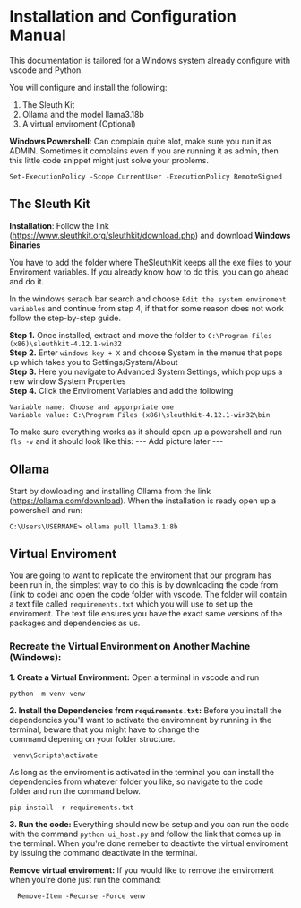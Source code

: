 # Installation and Configuration Manual

This documentation is tailored for a Windows system already configure with vscode and Python.

You will configure and install the following:
1. The Sleuth Kit
2. Ollama and the model llama3.18b
3. A virtual enviroment (Optional)

**Windows Powershell**: Can complain quite alot, make sure you run it as ADMIN. Sometimes it complains even if you are running it as admin, then this little code snippet might just solve your problems. 
```
Set-ExecutionPolicy -Scope CurrentUser -ExecutionPolicy RemoteSigned
```

## The Sleuth Kit
**Installation**: Follow the link (https://www.sleuthkit.org/sleuthkit/download.php) and download **Windows Binaries**

You have to add the folder where TheSleuthKit keeps all the exe files to your Enviroment variables. If you already know how to do this, you can go ahead and do it.

In the windows serach bar search and choose `Edit the system enviroment variables` and continue from step 4, if that for some reason does not work follow the step-by-step guide. 

**Step 1.** Once installed, extract and move the folder to `C:\Program Files (x86)\sleuthkit-4.12.1-win32` \
**Step 2.** Enter `windows key + X` and choose System in the menue that pops up which takes you to Settings/System/About \
**Step 3.** Here you navigate to Advanced System Settings, which pop ups a new window System Properties \
**Step 4.** Click the Enviroment Variables and add the following 
```
Variable name: Choose and apporpriate one 
Variable value: C:\Program Files (x86)\sleuthkit-4.12.1-win32\bin
```
To make sure everything works as it should open up a powershell and run `fls -v` and it should look like this:
--- Add picture later ---

## Ollama 
Start by dowloading and installing Ollama from the link (https://ollama.com/download). 
When the installation is ready open up a powershell and run:
```
C:\Users\USERNAME> ollama pull llama3.1:8b 
```

## Virtual Enviroment 
You are going to want to replicate the enviroment that our program has been run in, the simplest way to do this is by downloading the code from (link to code) and open the code folder with vscode. The folder will contain a text file called `requirements.txt` which you will use to set up the enviroment. The text file ensures you have the exact same versions of the packages and dependencies as us. 

### Recreate the Virtual Environment on Another Machine (Windows):
**1. Create a Virtual Environment:**
  Open a terminal in vscode and run
  ```
  python -m venv venv
  ``` 

**2. Install the Dependencies from `requirements.txt`:**
  Before you install the dependencies you'll want to activate the enviromnent by running in the terminal, beware that you might have to change the   
  command depening on your folder structure.
  ```
   venv\Scripts\activate
  ```
  As long as the enviroment is activated in the terminal you can install the dependencies from whatever folder you like, so navigate to the code       
  folder and run the command below. 
  ```
  pip install -r requirements.txt
  ```
**3. Run the code:** Everything should now be setup and you can run the code with the command `python ui_host.py` and follow the link that comes up in the terminal. When you're done remeber to deactivte the virtual enviroment by issuing the command deactivate in the terminal.

**Remove virtual enviroment:**
  If you would like to remove the enviroment when you're done just run the command: 
  ```
    Remove-Item -Recurse -Force venv
  ```
